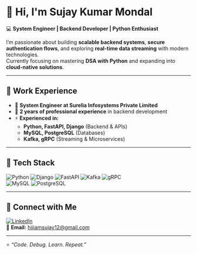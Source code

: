 # 👋 Hi, I'm Sujay Kumar Mondal  

💻 **System Engineer | Backend Developer | Python Enthusiast**  

I’m passionate about building **scalable backend systems**, **secure authentication flows**, and exploring **real-time data streaming** with modern technologies.  
Currently focusing on mastering **DSA with Python** and expanding into **cloud-native solutions**.  

---

## 💼 Work Experience
- 🏢 **System Engineer at Surelia Infosystems Private Limited**  
- 📆 **2 years of professional experience** in backend development  
- ⚡ **Experienced in:**  
  - **Python, FastAPI, Django** (Backend & APIs)  
  - **MySQL, PostgreSQL** (Databases)  
  - **Kafka, gRPC** (Streaming & Microservices)  

---

## 🚀 Tech Stack
![Python](https://img.shields.io/badge/Python-3776AB?style=for-the-badge&logo=python&logoColor=white)
![Django](https://img.shields.io/badge/Django-092E20?style=for-the-badge&logo=django&logoColor=white)
![FastAPI](https://img.shields.io/badge/FastAPI-009688?style=for-the-badge&logo=fastapi&logoColor=white)
![Kafka](https://img.shields.io/badge/Apache%20Kafka-231F20?style=for-the-badge&logo=apache-kafka&logoColor=white)
![gRPC](https://img.shields.io/badge/gRPC-00ADD8?style=for-the-badge&logo=google&logoColor=white)  
![MySQL](https://img.shields.io/badge/MySQL-005C84?style=for-the-badge&logo=mysql&logoColor=white)
![PostgreSQL](https://img.shields.io/badge/PostgreSQL-316192?style=for-the-badge&logo=postgresql&logoColor=white)



---

## 🔗 Connect with Me
[![LinkedIn](https://img.shields.io/badge/LinkedIn-0077B5?style=for-the-badge&logo=linkedin&logoColor=white)](https://www.linkedin.com/in/sujay-kumar-mondal-a125481b7/)  
📧 **Email:** hiiiamsujay12@gmail.com  

---

⭐️ *“Code. Debug. Learn. Repeat.”*  
